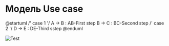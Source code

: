# Модель Use case
@startuml
    /' case 1 '/   A -> B : AB-First step 
                   B -> C : BC-Second step
    /' case 2 '/   D -> E : DE-Third sstep
@enduml

![Test](http://www.plantuml.com/plantuml/png/SoWkIImgAStDuR9oISpBp4cqKj3LjLFG22rErUHI2YvDpbP8pa_ELb98B8OAEgJcfO3K0m00)